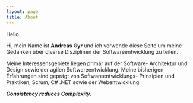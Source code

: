 ```yaml
---
layout: page
title: About
---
```


Hello.

Hi, mein Name ist **Andreas Gyr** und ich verwende diese Seite um meine Gedanken über diverse Disziplinen der Softwareentwicklung zu teilen.

Meine Interessensgebiete liegen primär auf der Software- Architektur und Design sowie der agilen Softwareentwicklung. Meine bisherigen Erfahrungen sind geprägt von Softwareentwicklungs- Prinzipien und Praktiken, Scrum, C# .NET sowie der Webentwicklung.

***Consistency reduces Complexity.***

<div class="divider"></div>